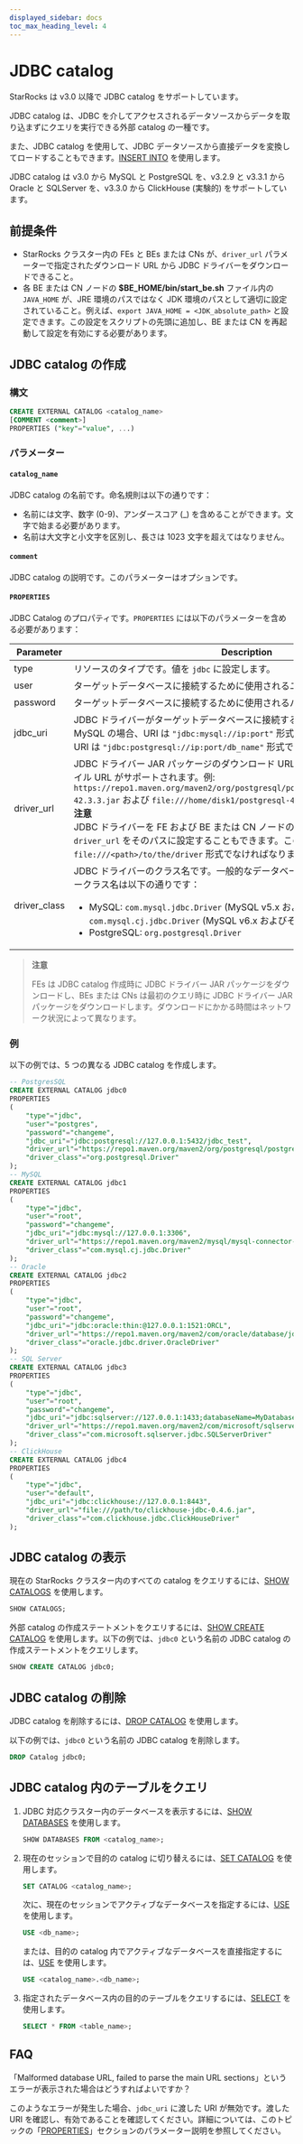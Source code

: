 ```yaml
---
displayed_sidebar: docs
toc_max_heading_level: 4
---
```


# JDBC catalog

StarRocks は v3.0 以降で JDBC catalog をサポートしています。

JDBC catalog は、JDBC を介してアクセスされるデータソースからデータを取り込まずにクエリを実行できる外部 catalog の一種です。

また、JDBC catalog を使用して、JDBC データソースから直接データを変換してロードすることもできます。[INSERT INTO](../../sql-reference/sql-statements/loading_unloading/INSERT.md) を使用します。

JDBC catalog は v3.0 から MySQL と PostgreSQL を、v3.2.9 と v3.3.1 から Oracle と SQLServer を、v3.3.0 から ClickHouse (実験的) をサポートしています。

## 前提条件

- StarRocks クラスター内の FEs と BEs または CNs が、`driver_url` パラメーターで指定されたダウンロード URL から JDBC ドライバーをダウンロードできること。
- 各 BE または CN ノードの **$BE_HOME/bin/start_be.sh** ファイル内の `JAVA_HOME` が、JRE 環境のパスではなく JDK 環境のパスとして適切に設定されていること。例えば、`export JAVA_HOME = <JDK_absolute_path>` と設定できます。この設定をスクリプトの先頭に追加し、BE または CN を再起動して設定を有効にする必要があります。

## JDBC catalog の作成

### 構文

```SQL
CREATE EXTERNAL CATALOG <catalog_name>
[COMMENT <comment>]
PROPERTIES ("key"="value", ...)
```

### パラメーター

#### `catalog_name`

JDBC catalog の名前です。命名規則は以下の通りです：

- 名前には文字、数字 (0-9)、アンダースコア (_) を含めることができます。文字で始まる必要があります。
- 名前は大文字と小文字を区別し、長さは 1023 文字を超えてはなりません。

#### `comment`

JDBC catalog の説明です。このパラメーターはオプションです。

#### `PROPERTIES`

JDBC Catalog のプロパティです。`PROPERTIES` には以下のパラメーターを含める必要があります：

| **Parameter**     | **Description**                                                     |
| ----------------- | ------------------------------------------------------------ |
| type              | リソースのタイプです。値を `jdbc` に設定します。           |
| user              | ターゲットデータベースに接続するために使用されるユーザー名です。 |
| password          | ターゲットデータベースに接続するために使用されるパスワードです。 |
| jdbc_uri          | JDBC ドライバーがターゲットデータベースに接続するために使用する URI です。MySQL の場合、URI は `"jdbc:mysql://ip:port"` 形式です。PostgreSQL の場合、URI は `"jdbc:postgresql://ip:port/db_name"` 形式です。詳細情報: [PostgreSQL](https://jdbc.postgresql.org/documentation/head/connect.html)。 |
| driver_url        | JDBC ドライバー JAR パッケージのダウンロード URL です。HTTP URL またはファイル URL がサポートされます。例: `https://repo1.maven.org/maven2/org/postgresql/postgresql/42.3.3/postgresql-42.3.3.jar` および `file:///home/disk1/postgresql-42.3.3.jar`。<br />**注意**<br />JDBC ドライバーを FE および BE または CN ノードの任意の同じパスに配置し、`driver_url` をそのパスに設定することもできます。この場合、パスは `file:///<path>/to/the/driver` 形式でなければなりません。 |
| driver_class      | JDBC ドライバーのクラス名です。一般的なデータベースエンジンの JDBC ドライバークラス名は以下の通りです：<ul><li>MySQL: `com.mysql.jdbc.Driver` (MySQL v5.x およびそれ以前) および `com.mysql.cj.jdbc.Driver` (MySQL v6.x およびそれ以降)</li><li>PostgreSQL: `org.postgresql.Driver`</li></ul> |

> **注意**
>
> FEs は JDBC catalog 作成時に JDBC ドライバー JAR パッケージをダウンロードし、BEs または CNs は最初のクエリ時に JDBC ドライバー JAR パッケージをダウンロードします。ダウンロードにかかる時間はネットワーク状況によって異なります。

### 例

以下の例では、5 つの異なる JDBC catalog を作成します。

```SQL
-- PostgresSQL
CREATE EXTERNAL CATALOG jdbc0
PROPERTIES
(
    "type"="jdbc", 
    "user"="postgres",
    "password"="changeme",
    "jdbc_uri"="jdbc:postgresql://127.0.0.1:5432/jdbc_test",
    "driver_url"="https://repo1.maven.org/maven2/org/postgresql/postgresql/42.3.3/postgresql-42.3.3.jar",
    "driver_class"="org.postgresql.Driver"
);
-- MySQL
CREATE EXTERNAL CATALOG jdbc1
PROPERTIES
(
    "type"="jdbc",
    "user"="root",
    "password"="changeme",
    "jdbc_uri"="jdbc:mysql://127.0.0.1:3306",
    "driver_url"="https://repo1.maven.org/maven2/mysql/mysql-connector-java/8.0.28/mysql-connector-java-8.0.28.jar",
    "driver_class"="com.mysql.cj.jdbc.Driver"
);
-- Oracle
CREATE EXTERNAL CATALOG jdbc2
PROPERTIES
(
    "type"="jdbc",
    "user"="root",
    "password"="changeme",
    "jdbc_uri"="jdbc:oracle:thin:@127.0.0.1:1521:ORCL",
    "driver_url"="https://repo1.maven.org/maven2/com/oracle/database/jdbc/ojdbc10/19.18.0.0/ojdbc10-19.18.0.0.jar",
    "driver_class"="oracle.jdbc.driver.OracleDriver"
);
-- SQL Server
CREATE EXTERNAL CATALOG jdbc3
PROPERTIES
(
    "type"="jdbc",
    "user"="root",
    "password"="changeme",
    "jdbc_uri"="jdbc:sqlserver://127.0.0.1:1433;databaseName=MyDatabase;",
    "driver_url"="https://repo1.maven.org/maven2/com/microsoft/sqlserver/mssql-jdbc/12.4.2.jre11/mssql-jdbc-12.4.2.jre11.jar",
    "driver_class"="com.microsoft.sqlserver.jdbc.SQLServerDriver"
);
-- ClickHouse
CREATE EXTERNAL CATALOG jdbc4
PROPERTIES
(
    "type"="jdbc",
    "user"="default",
    "jdbc_uri"="jdbc:clickhouse://127.0.0.1:8443",
    "driver_url"="file:///path/to/clickhouse-jdbc-0.4.6.jar",
    "driver_class"="com.clickhouse.jdbc.ClickHouseDriver"
);    
```

## JDBC catalog の表示

現在の StarRocks クラスター内のすべての catalog をクエリするには、[SHOW CATALOGS](../../sql-reference/sql-statements/Catalog/SHOW_CATALOGS.md) を使用します。

```SQL
SHOW CATALOGS;
```

外部 catalog の作成ステートメントをクエリするには、[SHOW CREATE CATALOG](../../sql-reference/sql-statements/Catalog/SHOW_CREATE_CATALOG.md) を使用します。以下の例では、`jdbc0` という名前の JDBC catalog の作成ステートメントをクエリします。

```SQL
SHOW CREATE CATALOG jdbc0;
```

## JDBC catalog の削除

JDBC catalog を削除するには、[DROP CATALOG](../../sql-reference/sql-statements/Catalog/DROP_CATALOG.md) を使用します。

以下の例では、`jdbc0` という名前の JDBC catalog を削除します。

```SQL
DROP Catalog jdbc0;
```

## JDBC catalog 内のテーブルをクエリ

1. JDBC 対応クラスター内のデータベースを表示するには、[SHOW DATABASES](../../sql-reference/sql-statements/Database/SHOW_DATABASES.md) を使用します。

   ```SQL
   SHOW DATABASES FROM <catalog_name>;
   ```

2. 現在のセッションで目的の catalog に切り替えるには、[SET CATALOG](../../sql-reference/sql-statements/Catalog/SET_CATALOG.md) を使用します。

    ```SQL
    SET CATALOG <catalog_name>;
    ```

    次に、現在のセッションでアクティブなデータベースを指定するには、[USE](../../sql-reference/sql-statements/Database/USE.md) を使用します。

    ```SQL
    USE <db_name>;
    ```

    または、目的の catalog 内でアクティブなデータベースを直接指定するには、[USE](../../sql-reference/sql-statements/Database/USE.md) を使用します。

    ```SQL
    USE <catalog_name>.<db_name>;
    ```

3. 指定されたデータベース内の目的のテーブルをクエリするには、[SELECT](../../sql-reference/sql-statements/table_bucket_part_index/SELECT.md) を使用します。

   ```SQL
   SELECT * FROM <table_name>;
   ```

## FAQ

「Malformed database URL, failed to parse the main URL sections」というエラーが表示された場合はどうすればよいですか？

このようなエラーが発生した場合、`jdbc_uri` に渡した URI が無効です。渡した URI を確認し、有効であることを確認してください。詳細については、このトピックの「[PROPERTIES](#properties)」セクションのパラメーター説明を参照してください。
